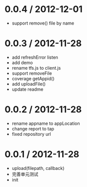 
0.0.4 / 2012-12-01 
==================

  * support remove() file by name

0.0.3 / 2012-11-28 
==================

  * add refreshError listen
  * add demo
  * rename tfs.js to client.js
  * support removeFile
  * coverage getAppid()
  * add uploadFile()
  * update readme

0.0.2 / 2012-11-28 
==================

  * rename appname to appLocation
  * change report to tap
  * fixed repository url

0.0.1 / 2012-11-28 
==================

  * upload(filepath, callback)
  * 完善单元测试
  * init
